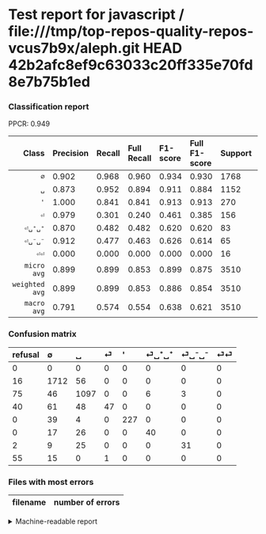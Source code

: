 # Test report for javascript / file:///tmp/top-repos-quality-repos-vcus7b9x/aleph.git HEAD 42b2afc8ef9c63033c20ff335e70fd8e7b75b1ed

### Classification report

PPCR: 0.949

| Class | Precision | Recall | Full Recall | F1-score | Full F1-score | Support | Full Support | PPCR |
|------:|:----------|:-------|:------------|:---------|:---------|:--------|:-------------|:-----|
| `∅` | 0.902| 0.968| 0.960| 0.934| 0.930| 1768| 1784| 0.991 |
| `␣` | 0.873| 0.952| 0.894| 0.911| 0.884| 1152| 1227| 0.939 |
| `'` | 1.000| 0.841| 0.841| 0.913| 0.913| 270| 270| 1.000 |
| `⏎` | 0.979| 0.301| 0.240| 0.461| 0.385| 156| 196| 0.796 |
| `⏎␣⁺␣⁺` | 0.870| 0.482| 0.482| 0.620| 0.620| 83| 83| 1.000 |
| `⏎␣⁻␣⁻` | 0.912| 0.477| 0.463| 0.626| 0.614| 65| 67| 0.970 |
| `⏎⏎` | 0.000| 0.000| 0.000| 0.000| 0.000| 16| 71| 0.225 |
| `micro avg` | 0.899| 0.899| 0.853| 0.899| 0.875| 3510| 3698| 0.949 |
| `weighted avg` | 0.899| 0.899| 0.853| 0.886| 0.854| 3510| 3698| 0.949 |
| `macro avg` | 0.791| 0.574| 0.554| 0.638| 0.621| 3510| 3698| 0.949 |

### Confusion matrix

|refusal|  ∅| ␣| ⏎| '| ⏎␣⁺␣⁺| ⏎␣⁻␣⁻| ⏎⏎| 
|:---|:---|:---|:---|:---|:---|:---|:---|
|0 |0 |0 |0 |0 |0 |0 |0 |
|16 |1712 |56 |0 |0 |0 |0 |0 |
|75 |46 |1097 |0 |0 |6 |3 |0 |
|40 |61 |48 |47 |0 |0 |0 |0 |
|0 |39 |4 |0 |227 |0 |0 |0 |
|0 |17 |26 |0 |0 |40 |0 |0 |
|2 |9 |25 |0 |0 |0 |31 |0 |
|55 |15 |0 |1 |0 |0 |0 |0 |

### Files with most errors

| filename | number of errors|
|:----:|:-----|

<details>
    <summary>Machine-readable report</summary>
```json
{
  "cl_report": {"\u0027": {"f1-score": 0.9134808853118712, "precision": 1.0, "recall": 0.8407407407407408, "support": 270}, "macro avg": {"f1-score": 0.637935104162713, "precision": 0.7907759075412892, "recall": 0.57449375944127, "support": 3510}, "micro avg": {"f1-score": 0.8985754985754986, "precision": 0.8985754985754986, "recall": 0.8985754985754986, "support": 3510}, "weighted avg": {"f1-score": 0.8863714707710104, "precision": 0.8986479120689682, "recall": 0.8985754985754986, "support": 3510}, "\u2205": {"f1-score": 0.9337332969730024, "precision": 0.9015271195365983, "recall": 0.9683257918552036, "support": 1768}, "\u23ce": {"f1-score": 0.46078431372549017, "precision": 0.9791666666666666, "recall": 0.30128205128205127, "support": 156}, "\u23ce\u23ce": {"f1-score": 0.0, "precision": 0.0, "recall": 0.0, "support": 16}, "\u23ce\u2423\u207a\u2423\u207a": {"f1-score": 0.6201550387596898, "precision": 0.8695652173913043, "recall": 0.4819277108433735, "support": 83}, "\u23ce\u2423\u207b\u2423\u207b": {"f1-score": 0.6262626262626263, "precision": 0.9117647058823529, "recall": 0.47692307692307695, "support": 65}, "\u2423": {"f1-score": 0.9111295681063122, "precision": 0.8734076433121019, "recall": 0.9522569444444444, "support": 1152}},
  "cl_report_full": {"\u0027": {"f1-score": 0.9134808853118712, "precision": 1.0, "recall": 0.8407407407407408, "support": 270}, "macro avg": {"f1-score": 0.620861234820695, "precision": 0.7907759075412892, "recall": 0.5541203889240532, "support": 3698}, "micro avg": {"f1-score": 0.8751387347391787, "precision": 0.8985754985754986, "recall": 0.8528934559221201, "support": 3698}, "weighted avg": {"f1-score": 0.8538347408454311, "precision": 0.8856609990809905, "recall": 0.8528934559221201, "support": 3698}, "\u2205": {"f1-score": 0.9296768938365464, "precision": 0.9015271195365983, "recall": 0.9596412556053812, "support": 1784}, "\u23ce": {"f1-score": 0.38524590163934425, "precision": 0.9791666666666666, "recall": 0.23979591836734693, "support": 196}, "\u23ce\u23ce": {"f1-score": 0.0, "precision": 0.0, "recall": 0.0, "support": 71}, "\u23ce\u2423\u207a\u2423\u207a": {"f1-score": 0.6201550387596898, "precision": 0.8695652173913043, "recall": 0.4819277108433735, "support": 83}, "\u23ce\u2423\u207b\u2423\u207b": {"f1-score": 0.6138613861386137, "precision": 0.9117647058823529, "recall": 0.4626865671641791, "support": 67}, "\u2423": {"f1-score": 0.8836085380587998, "precision": 0.8734076433121019, "recall": 0.8940505297473512, "support": 1227}},
  "ppcr": 0.9491617090319091
}
```
</details>
